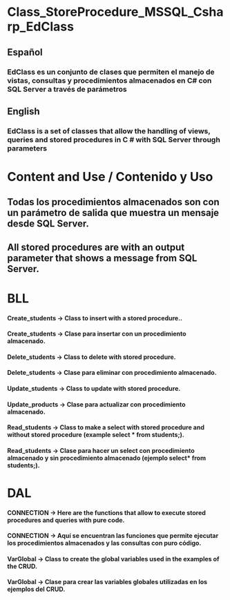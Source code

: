 # Class_StoreProcedure_MSSQL_Csharp_EdClass
## Español
### EdClass es un conjunto de clases que permiten el manejo de vistas, consultas y procedimientos almacenados en C# con SQL Server a través de parámetros 

## English

### EdClass is a set of classes that allow the handling of views, queries and stored procedures in C # with SQL Server through parameters

# Content and Use / Contenido y Uso

## Todas los procedimientos almacenados son con un parámetro de salida que muestra un mensaje desde SQL Server.
## All stored procedures are with an output parameter that shows a message from SQL Server.

# BLL

#### Create_students -> Class to insert with a stored procedure..
#### Create_students -> Clase para insertar con un procedimiento almacenado.

#### Delete_students -> Class to delete with stored procedure.
####  Delete_students -> Clase para eliminar con procedimiento almacenado.

#### Update_students -> Class to update with stored procedure.
#### Update_products -> Clase para actualizar con procedimiento almacenado.

#### Read_students -> Class to make a select with stored procedure and without stored procedure (example select * from students;).
#### Read_students -> Clase para hacer un select con procedimiento almacenado y sin procedimiento almacenado (ejemplo select* from students;).

# DAL

####  CONNECTION -> Here are the functions that allow to execute stored procedures and queries with pure code.
####  CONNECTION -> Aquí se encuentran las funciones que permite ejecutar los procedimientos almacenados y las consultas con puro código.

#### VarGlobal -> Class to create the global variables used in the examples of the CRUD.
#### VarGlobal -> Clase para crear las variables globales utilizadas en los ejemplos del CRUD.
